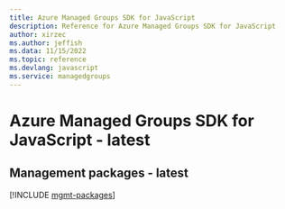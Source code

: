 ```yaml
---
title: Azure Managed Groups SDK for JavaScript
description: Reference for Azure Managed Groups SDK for JavaScript
author: xirzec
ms.author: jeffish
ms.data: 11/15/2022
ms.topic: reference
ms.devlang: javascript
ms.service: managedgroups
---
```

# Azure Managed Groups SDK for JavaScript - latest

## Management packages - latest
[!INCLUDE [mgmt-packages](managed-groups-mgmt-index.md)]